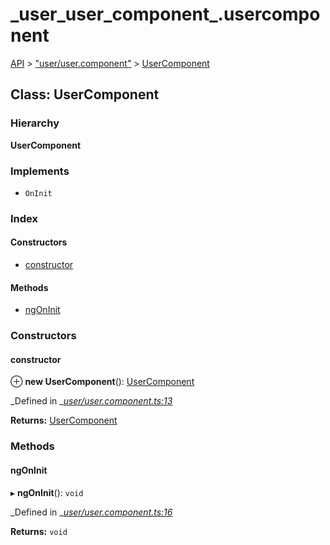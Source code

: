 # \_user\_user\_component\_.usercomponent

[API](../../api-1.md) &gt; ["user/user.component"](../modules/_user_user_component_.md) &gt; [UserComponent](_user_user_component_.usercomponent.md)

## Class: UserComponent

### Hierarchy

**UserComponent**

### Implements

* `OnInit`

### Index

#### Constructors

* [constructor](_user_user_component_.usercomponent.md#constructor)

#### Methods

* [ngOnInit](_user_user_component_.usercomponent.md#ngoninit)

### Constructors

#### constructor

⊕ **new UserComponent**\(\): [UserComponent](_user_user_component_.usercomponent.md)

_Defined in _[_user/user.component.ts:13_](https://github.com/authumn/authumn-angular/blob/93ce399/projects/authumn-angular/src/user/user.component.ts#L13)

**Returns:** [UserComponent](_user_user_component_.usercomponent.md)

### Methods

#### ngOnInit

▸ **ngOnInit**\(\): `void`

_Defined in _[_user/user.component.ts:16_](https://github.com/authumn/authumn-angular/blob/93ce399/projects/authumn-angular/src/user/user.component.ts#L16)

**Returns:** `void`

